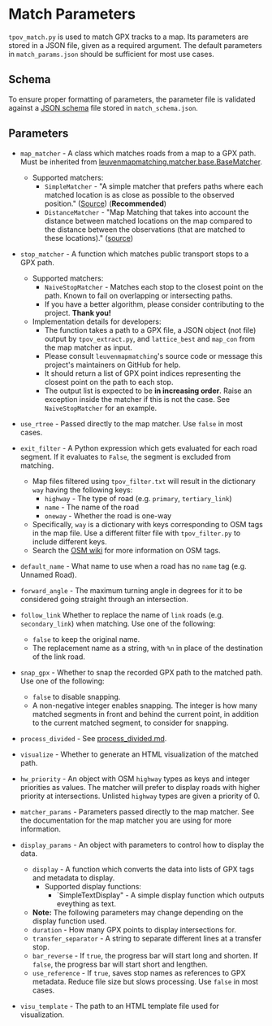 # Match Parameters

`tpov_match.py` is used to match GPX tracks to a map. Its parameters are stored in a JSON file, given as a required argument. The default parameters in `match_params.json` should be sufficient for most use cases.

## Schema

To ensure proper formatting of parameters, the parameter file is validated against a [JSON schema](https://json-schema.org/) file stored in `match_schema.json`.

## Parameters

- `map_matcher` - A class which matches roads from a map to a GPX path. Must be inherited from [leuvenmapmatching.matcher.base.BaseMatcher](https://leuvenmapmatching.readthedocs.io/en/latest/classes/matcher/BaseMatcher.html).
  - Supported matchers:
    - `SimpleMatcher` - "A simple matcher that prefers paths where each matched location is as close as possible to the observed position." ([Source](https://leuvenmapmatching.readthedocs.io/en/latest/classes/matcher/SimpleMatcher.html)) (**Recommended**)
    - `DistanceMatcher` - "Map Matching that takes into account the distance between matched locations on the map compared to the distance between the observations (that are matched to these locations)." ([source](https://leuvenmapmatching.readthedocs.io/en/latest/classes/matcher/DistanceMatcher.html))

- `stop_matcher` - A function which matches public transport stops to a GPX path.
  - Supported matchers:
    - `NaiveStopMatcher` - Matches each stop to the closest point on the path. Known to fail on overlapping or intersecting paths.
    - If you have a better algorithm, please consider contributing to the project. **Thank you!**
  - Implementation details for developers:
    - The function takes a path to a GPX file, a JSON object (not file) output by `tpov_extract.py`, and `lattice_best` and `map_con` from the map matcher as input.
    - Please consult `leuvenmapmatching`'s source code or message this project's maintainers on GitHub for help.
    - It should return a list of GPX point indices representing the closest point on the path to each stop.
    - The output list is expected to be **in increasing order**. Raise an exception inside the matcher if this is not the case. See `NaiveStopMatcher` for an example.

- `use_rtree` - Passed directly to the map matcher. Use `false` in most cases.

- `exit_filter` - A Python expression which gets evaluated for each road segment. If it evaluates to `False`, the segment is excluded from matching.
  - Map files filtered using `tpov_filter.txt` will result in the dictionary `way` having the following keys:
    - `highway` - The type of road (e.g. `primary`, `tertiary_link`)
    - `name` - The name of the road
    - `oneway` - Whether the road is one-way
  - Specifically, `way` is a dictionary with keys corresponding to OSM tags in the map file. Use a different filter file with `tpov_filter.py` to include different keys.
  - Search the [OSM wiki](https://wiki.openstreetmap.org/wiki/) for more information on OSM tags.

- `default_name` - What name to use when a road has no `name` tag (e.g. Unnamed Road).

- `forward_angle` - The maximum turning angle in degrees for it to be considered going straight through an intersection.

- `follow_link` Whether to replace the name of `link` roads (e.g. `secondary_link`) when matching. Use one of the following:
  - `false` to keep the original name.
  - The replacement name as a string, with `%n` in place of the destination of the link road.

- `snap_gpx` - Whether to snap the recorded GPX path to the matched path. Use one of the following:
  - `false` to disable snapping.
  - A non-negative integer enables snapping. The integer is how many matched segments in front and behind the current point, in addition to the current matched segment, to consider for snapping.

- `process_divided` - See [process_divided.md](process_divided.md).

- `visualize` - Whether to generate an HTML visualization of the matched path.

- `hw_priority` - An object with OSM `highway` types as keys and integer priorities as values. The matcher will prefer to display roads with higher priority at intersections. Unlisted `highway` types are given a priority of 0.

- `matcher_params` - Parameters passed directly to the map matcher. See the documentation for the map matcher you are using for more information.

- `display_params` - An object with parameters to control how to display the data.
  - `display` - A function which converts the data into lists of GPX tags and metadata to display.
    - Supported display functions:
      - `SimpleTextDisplay" - A simple display function which outputs eveything as text.
  - **Note:** The following parameters may change depending on the display function used.
  - `duration` - How many GPX points to display intersections for.
  - `transfer_separator` - A string to separate different lines at a transfer stop.
  - `bar_reverse` - If `true`, the progress bar will start long and shorten. If `false`, the progress bar will start short and lengthen.
  - `use_reference` - If `true`, saves stop names as references to GPX metadata. Reduce file size but slows processing. Use `false` in most cases.

- `visu_template` - The path to an HTML template file used for visualization.